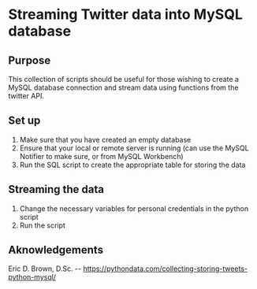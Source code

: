 # Streaming Twitter data into MySQL database
## Purpose
This collection of scripts should be useful for those wishing to create a MySQL database connection and stream data using
functions from the twitter API.

## Set up
1. Make sure that you have created an empty database
2. Ensure that your local or remote server is running (can use the MySQL Notifier to make sure, or from MySQL Workbench)
3. Run the SQL script to create the appropriate table for storing the data

## Streaming the data
1. Change the necessary variables for personal credentials in the python script
2. Run the script

## Aknowledgements
Eric D. Brown, D.Sc. -- https://pythondata.com/collecting-storing-tweets-python-mysql/
